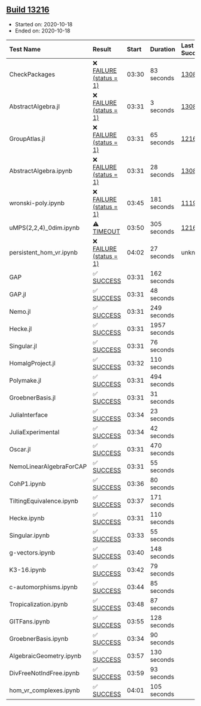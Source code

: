 ## [Build 13216](https://oscarci.mathematik.uni-kl.de/job/oscar/13216/)

* Started on: 2020-10-18
* Ended on: 2020-10-18

| Test Name    | Result | Start | Duration | Last Success | First Failure |
|:-------------|:-------|:------|:---------|:-------------|:--------------|
| CheckPackages | ❌ [FAILURE (status = 1)](https://oscarci.mathematik.uni-kl.de/job/oscar/13216/artifact/logs/build-13216/CheckPackages.log) | 03:30 | 83 seconds | [13085](https://oscarci.mathematik.uni-kl.de/job/oscar/13085/) | [13086](https://oscarci.mathematik.uni-kl.de/job/oscar/13086/) |
| AbstractAlgebra.jl | ❌ [FAILURE (status = 1)](https://oscarci.mathematik.uni-kl.de/job/oscar/13216/artifact/logs/build-13216/AbstractAlgebra.jl.log) | 03:31 | 3 seconds | [13085](https://oscarci.mathematik.uni-kl.de/job/oscar/13085/) | [13086](https://oscarci.mathematik.uni-kl.de/job/oscar/13086/) |
| GroupAtlas.jl | ❌ [FAILURE (status = 1)](https://oscarci.mathematik.uni-kl.de/job/oscar/13216/artifact/logs/build-13216/GroupAtlas.jl.log) | 03:31 | 65 seconds | [12167](https://oscarci.mathematik.uni-kl.de/job/oscar/12167/) | [12168](https://oscarci.mathematik.uni-kl.de/job/oscar/12168/) |
| AbstractAlgebra.ipynb | ❌ [FAILURE (status = 1)](https://oscarci.mathematik.uni-kl.de/job/oscar/13216/artifact/logs/build-13216/AbstractAlgebra.ipynb.log) | 03:31 | 28 seconds | [13085](https://oscarci.mathematik.uni-kl.de/job/oscar/13085/) | [13086](https://oscarci.mathematik.uni-kl.de/job/oscar/13086/) |
| wronski-poly.ipynb | ❌ [FAILURE (status = 1)](https://oscarci.mathematik.uni-kl.de/job/oscar/13216/artifact/logs/build-13216/wronski-poly.ipynb.log) | 03:45 | 181 seconds | [11192](https://oscarci.mathematik.uni-kl.de/job/oscar/11192/) | [11193](https://oscarci.mathematik.uni-kl.de/job/oscar/11193/) |
| uMPS(2,2,4)_0dim.ipynb | ⚠ [TIMEOUT](https://oscarci.mathematik.uni-kl.de/job/oscar/13216/artifact/logs/build-13216/uMPS-2-2-4-_0dim.ipynb.log) | 03:50 | 305 seconds | [12167](https://oscarci.mathematik.uni-kl.de/job/oscar/12167/) | [12168](https://oscarci.mathematik.uni-kl.de/job/oscar/12168/) |
| persistent_hom_vr.ipynb | ❌ [FAILURE (status = 1)](https://oscarci.mathematik.uni-kl.de/job/oscar/13216/artifact/logs/build-13216/persistent_hom_vr.ipynb.log) | 04:02 | 27 seconds | unknown | unknown |
| GAP | ✅ [SUCCESS](https://oscarci.mathematik.uni-kl.de/job/oscar/13216/artifact/logs/build-13216/GAP.log) | 03:31 | 162 seconds |  |  |
| GAP.jl | ✅ [SUCCESS](https://oscarci.mathematik.uni-kl.de/job/oscar/13216/artifact/logs/build-13216/GAP.jl.log) | 03:31 | 48 seconds |  |  |
| Nemo.jl | ✅ [SUCCESS](https://oscarci.mathematik.uni-kl.de/job/oscar/13216/artifact/logs/build-13216/Nemo.jl.log) | 03:31 | 249 seconds |  |  |
| Hecke.jl | ✅ [SUCCESS](https://oscarci.mathematik.uni-kl.de/job/oscar/13216/artifact/logs/build-13216/Hecke.jl.log) | 03:31 | 1957 seconds |  |  |
| Singular.jl | ✅ [SUCCESS](https://oscarci.mathematik.uni-kl.de/job/oscar/13216/artifact/logs/build-13216/Singular.jl.log) | 03:31 | 76 seconds |  |  |
| HomalgProject.jl | ✅ [SUCCESS](https://oscarci.mathematik.uni-kl.de/job/oscar/13216/artifact/logs/build-13216/HomalgProject.jl.log) | 03:32 | 110 seconds |  |  |
| Polymake.jl | ✅ [SUCCESS](https://oscarci.mathematik.uni-kl.de/job/oscar/13216/artifact/logs/build-13216/Polymake.jl.log) | 03:31 | 494 seconds |  |  |
| GroebnerBasis.jl | ✅ [SUCCESS](https://oscarci.mathematik.uni-kl.de/job/oscar/13216/artifact/logs/build-13216/GroebnerBasis.jl.log) | 03:31 | 31 seconds |  |  |
| JuliaInterface | ✅ [SUCCESS](https://oscarci.mathematik.uni-kl.de/job/oscar/13216/artifact/logs/build-13216/JuliaInterface.log) | 03:34 | 23 seconds |  |  |
| JuliaExperimental | ✅ [SUCCESS](https://oscarci.mathematik.uni-kl.de/job/oscar/13216/artifact/logs/build-13216/JuliaExperimental.log) | 03:34 | 42 seconds |  |  |
| Oscar.jl | ✅ [SUCCESS](https://oscarci.mathematik.uni-kl.de/job/oscar/13216/artifact/logs/build-13216/Oscar.jl.log) | 03:31 | 470 seconds |  |  |
| NemoLinearAlgebraForCAP | ✅ [SUCCESS](https://oscarci.mathematik.uni-kl.de/job/oscar/13216/artifact/logs/build-13216/NemoLinearAlgebraForCAP.log) | 03:31 | 55 seconds |  |  |
| CohP1.ipynb | ✅ [SUCCESS](https://oscarci.mathematik.uni-kl.de/job/oscar/13216/artifact/logs/build-13216/CohP1.ipynb.log) | 03:36 | 80 seconds |  |  |
| TiltingEquivalence.ipynb | ✅ [SUCCESS](https://oscarci.mathematik.uni-kl.de/job/oscar/13216/artifact/logs/build-13216/TiltingEquivalence.ipynb.log) | 03:37 | 171 seconds |  |  |
| Hecke.ipynb | ✅ [SUCCESS](https://oscarci.mathematik.uni-kl.de/job/oscar/13216/artifact/logs/build-13216/Hecke.ipynb.log) | 03:31 | 110 seconds |  |  |
| Singular.ipynb | ✅ [SUCCESS](https://oscarci.mathematik.uni-kl.de/job/oscar/13216/artifact/logs/build-13216/Singular.ipynb.log) | 03:33 | 55 seconds |  |  |
| g-vectors.ipynb | ✅ [SUCCESS](https://oscarci.mathematik.uni-kl.de/job/oscar/13216/artifact/logs/build-13216/g-vectors.ipynb.log) | 03:40 | 148 seconds |  |  |
| K3-16.ipynb | ✅ [SUCCESS](https://oscarci.mathematik.uni-kl.de/job/oscar/13216/artifact/logs/build-13216/K3-16.ipynb.log) | 03:42 | 79 seconds |  |  |
| c-automorphisms.ipynb | ✅ [SUCCESS](https://oscarci.mathematik.uni-kl.de/job/oscar/13216/artifact/logs/build-13216/c-automorphisms.ipynb.log) | 03:44 | 85 seconds |  |  |
| Tropicalization.ipynb | ✅ [SUCCESS](https://oscarci.mathematik.uni-kl.de/job/oscar/13216/artifact/logs/build-13216/Tropicalization.ipynb.log) | 03:48 | 87 seconds |  |  |
| GITFans.ipynb | ✅ [SUCCESS](https://oscarci.mathematik.uni-kl.de/job/oscar/13216/artifact/logs/build-13216/GITFans.ipynb.log) | 03:55 | 128 seconds |  |  |
| GroebnerBasis.ipynb | ✅ [SUCCESS](https://oscarci.mathematik.uni-kl.de/job/oscar/13216/artifact/logs/build-13216/GroebnerBasis.ipynb.log) | 03:34 | 90 seconds |  |  |
| AlgebraicGeometry.ipynb | ✅ [SUCCESS](https://oscarci.mathematik.uni-kl.de/job/oscar/13216/artifact/logs/build-13216/AlgebraicGeometry.ipynb.log) | 03:57 | 130 seconds |  |  |
| DivFreeNotIndFree.ipynb | ✅ [SUCCESS](https://oscarci.mathematik.uni-kl.de/job/oscar/13216/artifact/logs/build-13216/DivFreeNotIndFree.ipynb.log) | 03:59 | 93 seconds |  |  |
| hom_vr_complexes.ipynb | ✅ [SUCCESS](https://oscarci.mathematik.uni-kl.de/job/oscar/13216/artifact/logs/build-13216/hom_vr_complexes.ipynb.log) | 04:01 | 105 seconds |  |  |
